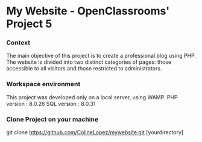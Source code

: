 # My Website - OpenClassrooms' Project 5

### Context 

The main objective of this project is to create a professional blog using PHP. The website is divided into two distinct categories of pages: those accessible to all visitors and those restricted to administrators.


### Workspace environment 

This project was developed only on a local server, using WAMP. 
PHP version : 8.0.26
SQL version : 8.0.31

### Clone Project on your machine 

git clone https://github.com/ColineLopez/mywebsite.git [yourdirectory] 